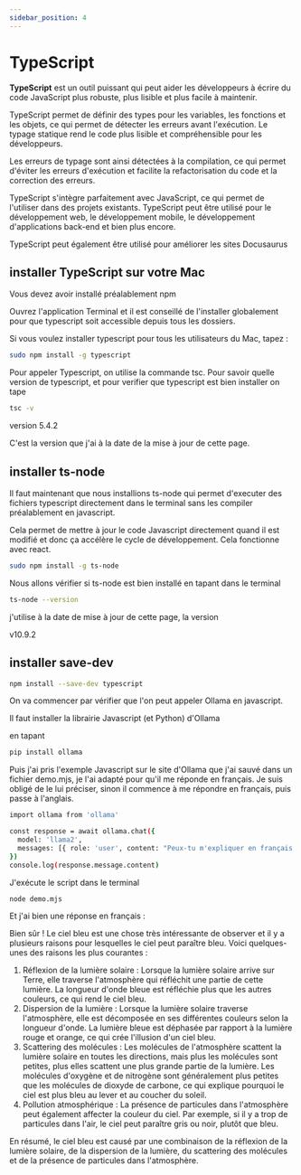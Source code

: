 ```yaml
---
sidebar_position: 4
---
```


# TypeScript

**TypeScript** est un outil puissant qui peut aider les développeurs à écrire du code JavaScript plus robuste, plus lisible et plus facile à maintenir.

TypeScript permet de définir des types pour les variables, les fonctions et les objets, ce qui permet de détecter les erreurs avant l'exécution. Le typage statique rend le code plus lisible et compréhensible pour les développeurs.

Les erreurs de typage sont ainsi détectées à la compilation, ce qui permet d'éviter les erreurs d'exécution et facilite la refactorisation du code et la correction des erreurs.

TypeScript s'intègre parfaitement avec JavaScript, ce qui permet de l'utiliser dans des projets existants. TypeScript peut être utilisé pour le développement web, le développement mobile, le développement d'applications back-end et bien plus encore.

TypeScript peut également être utilisé pour améliorer les sites Docusaurus

## installer TypeScript sur votre Mac

Vous devez avoir installé préalablement npm

Ouvrez l'application Terminal et il est conseillé de l'installer globalement pour que typescript soit accessible depuis tous les dossiers.

Si vous voulez installer typescript pour tous les utilisateurs du Mac, tapez :

```bash
sudo npm install -g typescript
```

Pour appeler Typescript, on utilise la commande tsc. Pour savoir quelle version de typescript, et pour verifier que typescript est bien installer on tape

```bash
tsc -v
```

version 5.4.2

C'est la version que j'ai à la date de la mise à jour de cette page.

## installer ts-node

Il faut maintenant que nous installions ts-node qui permet d'executer des fichiers typescript directement dans le terminal sans les compiler préalablement en javascript.

Cela permet de mettre à jour le code Javascript directement quand il est modifié et donc ça accélère le cycle de développement. Cela fonctionne avec react.


```bash
sudo npm install -g ts-node
```

Nous allons vérifier si ts-node est bien installé en tapant dans le terminal

```bash
ts-node --version
```

j'utilise à la date de mise à jour de cette page, la version 

v10.9.2

## installer save-dev


```bash
npm install --save-dev typescript
```


On va commencer par vérifier que l'on peut appeler Ollama en javascript.

Il faut installer la librairie Javascript (et Python) d'Ollama

en tapant

```bash
pip install ollama
```

Puis j'ai pris l'exemple Javascript sur le site d'Ollama que j'ai sauvé dans un fichier demo.mjs, je l'ai adapté pour qu'il me réponde en français. Je suis obligé de le lui préciser, sinon il commence à me répondre en français, puis passe à l'anglais.

```bash
import ollama from 'ollama'

const response = await ollama.chat({
  model: 'llama2',
  messages: [{ role: 'user', content: "Peux-tu m'expliquer en français pourquoi le ciel est bleu?" }],
})
console.log(response.message.content)
```

J'exécute le script dans le terminal

```bash
node demo.mjs
```

Et j'ai bien une réponse en français :

Bien sûr ! Le ciel bleu est une chose très intéressante de observer et il y a plusieurs raisons pour lesquelles le ciel peut paraître bleu. Voici quelques-unes des raisons les plus courantes :

1. Réflexion de la lumière solaire : Lorsque la lumière solaire arrive sur Terre, elle traverse l'atmosphère qui réfléchit une partie de cette lumière. La longueur d'onde bleue est réfléchie plus que les autres couleurs, ce qui rend le ciel bleu.
2. Dispersion de la lumière : Lorsque la lumière solaire traverse l'atmosphère, elle est décomposée en ses différentes couleurs selon la longueur d'onde. La lumière bleue est déphasée par rapport à la lumière rouge et orange, ce qui crée l'illusion d'un ciel bleu.
3. Scattering des molécules : Les molécules de l'atmosphère scattent la lumière solaire en toutes les directions, mais plus les molécules sont petites, plus elles scattent une plus grande partie de la lumière. Les molécules d'oxygène et de nitrogène sont généralement plus petites que les molécules de dioxyde de carbone, ce qui explique pourquoi le ciel est plus bleu au lever et au coucher du soleil.
4. Pollution atmosphérique : La présence de particules dans l'atmosphère peut également affecter la couleur du ciel. Par exemple, si il y a trop de particules dans l'air, le ciel peut paraître gris ou noir, plutôt que bleu.

En résumé, le ciel bleu est causé par une combinaison de la réflexion de la lumière solaire, de la dispersion de la lumière, du scattering des molécules et de la présence de particules dans l'atmosphère.

